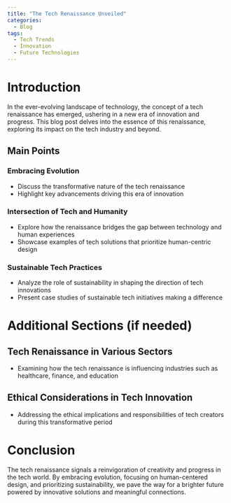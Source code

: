 ```yaml
---
title: "The Tech Renaissance Unveiled"
categories:
  - Blog
tags:
  - Tech Trends
  - Innovation
  - Future Technologies
---
```


# Introduction
In the ever-evolving landscape of technology, the concept of a tech renaissance has emerged, ushering in a new era of innovation and progress. This blog post delves into the essence of this renaissance, exploring its impact on the tech industry and beyond.

## Main Points
### Embracing Evolution
- Discuss the transformative nature of the tech renaissance
- Highlight key advancements driving this era of innovation

### Intersection of Tech and Humanity
- Explore how the renaissance bridges the gap between technology and human experiences
- Showcase examples of tech solutions that prioritize human-centric design

### Sustainable Tech Practices
- Analyze the role of sustainability in shaping the direction of tech innovations
- Present case studies of sustainable tech initiatives making a difference

# Additional Sections (if needed)
## Tech Renaissance in Various Sectors
- Examining how the tech renaissance is influencing industries such as healthcare, finance, and education

## Ethical Considerations in Tech Innovation
- Addressing the ethical implications and responsibilities of tech creators during this transformative period

# Conclusion
The tech renaissance signals a reinvigoration of creativity and progress in the tech world. By embracing evolution, focusing on human-centered design, and prioritizing sustainability, we pave the way for a brighter future powered by innovative solutions and meaningful connections.